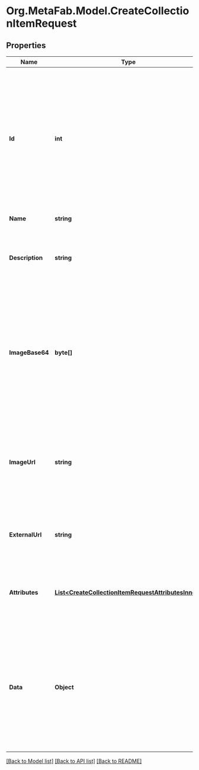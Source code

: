 
# Org.MetaFab.Model.CreateCollectionItemRequest

## Properties

Name | Type | Description | Notes
------------ | ------------- | ------------- | -------------
**Id** | **int** | A unique itemId to use for this item within the collection. If an existing itemId is used, the current metadata will be overriden. Any number may be used.  The terms &#x60;itemId&#x60; and &#x60;collectionItemId&#x60; are used interchangeably and equivalent to one another throughout MetaFab documentation. | 
**Name** | **string** | The name of this item. | 
**Description** | **string** | A text description of this item. This is a great spot to include lore, game mechanics and more related to this item. | 
**ImageBase64** | **byte[]** | A base64 string of the image for this item. Either &#x60;imageBase64&#x60; or &#x60;imageUrl&#x60; must be provided. Supported image formats are &#x60;jpg&#x60;, &#x60;jpeg&#x60;, &#x60;png&#x60;, &#x60;gif&#x60;. Recommended size of 1:1 aspect ratio and no more than 1500x1500 pixels. | [optional] 
**ImageUrl** | **string** | An external url that resolves to an image to use for this item. This can also be set to an ipfs:// uri. Recommended size of 1:1 aspect ratio and no more than 1500x1500 pixels. | [optional] 
**ExternalUrl** | **string** | An optional URL where players can go to learn more about this item specifically, or your game, or any other link. | [optional] 
**Attributes** | [**List&lt;CreateCollectionItemRequestAttributesInner&gt;**](CreateCollectionItemRequestAttributesInner.md) | An array of objects that conform with the [metadata attributes standard that can be found here](https://docs.opensea.io/docs/metadata-standards#attributes) | [optional] 
**Data** | **Object** | An arbitrary object of data attached to the top level metadata object. This is useful for including data or resource URLs specific to your game. Such as URLs that point to 3D models, music files, bitmaps, or anything else you need to reference. | [optional] 

[[Back to Model list]](../README.md#documentation-for-models)
[[Back to API list]](../README.md#documentation-for-api-endpoints)
[[Back to README]](../README.md)

